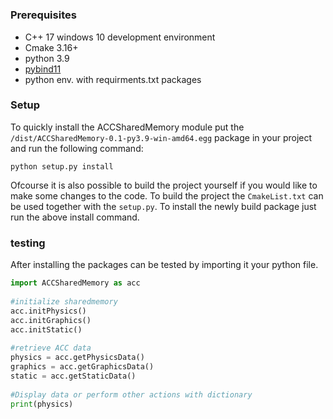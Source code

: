 #

### Prerequisites
- C++ 17 windows 10 development environment
- Cmake 3.16+
- python 3.9
- [pybind11](https://pybind11.readthedocs.io/en/stable/basics.html)
- python env. with requirments.txt packages

### Setup
To quickly install the ACCSharedMemory module put the `/dist/ACCSharedMemory-0.1-py3.9-win-amd64.egg` package in your project and run the following command:
    
    python setup.py install

Ofcourse it is also possible to build the project yourself if you would like to make some changes to the code.
To build the project the `CmakeList.txt` can be used together with the `setup.py`. To install the newly build package just
run the above install command.

### testing
After installing the packages can be tested by importing it your python file.

```python
import ACCSharedMemory as acc
    
#initialize sharedmemory
acc.initPhysics()
acc.initGraphics()
acc.initStatic()
    
#retrieve ACC data
physics = acc.getPhysicsData()
graphics = acc.getGraphicsData()
static = acc.getStaticData()
    
#Display data or perform other actions with dictionary
print(physics)
```